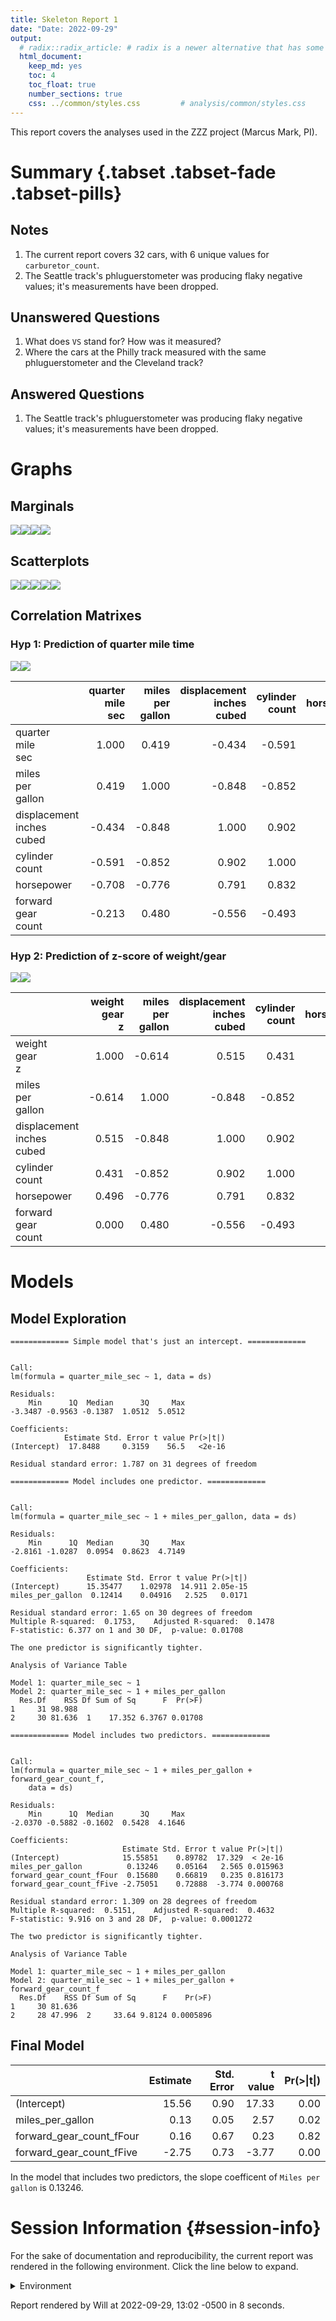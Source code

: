 ```yaml
---
title: Skeleton Report 1
date: "Date: 2022-09-29"
output:
  # radix::radix_article: # radix is a newer alternative that has some advantages over `html_document`.
  html_document:
    keep_md: yes
    toc: 4
    toc_float: true
    number_sections: true
    css: ../common/styles.css         # analysis/common/styles.css
---
```


This report covers the analyses used in the ZZZ project (Marcus Mark, PI).

<!--  Set the working directory to the repository's base directory; this assumes the report is nested inside of two directories.-->


<!-- Set the report-wide options, and point to the external code file. -->


<!-- Load 'sourced' R files.  Suppress the output when loading sources. -->


<!-- Load packages, or at least verify they're available on the local machine.  Suppress the output when loading packages. -->


<!-- Load any global functions and variables declared in the R file.  Suppress the output. -->


<!-- Declare any global functions specific to a Rmd output.  Suppress the output. -->


<!-- Load the datasets.   -->


<!-- Tweak the datasets.   -->


Summary {.tabset .tabset-fade .tabset-pills}
===========================================================================

Notes
---------------------------------------------------------------------------

1. The current report covers 32 cars, with 6 unique values for `carburetor_count`.
1. The Seattle track's phluguerstometer was producing flaky negative values; it's measurements have been dropped.


Unanswered Questions
---------------------------------------------------------------------------

1. What does `VS` stand for?  How was it measured?
1. Where the cars at the Philly track measured with the same phluguerstometer and the Cleveland track?


Answered Questions
---------------------------------------------------------------------------

1. The Seattle track's phluguerstometer was producing flaky negative values; it's measurements have been dropped.


Graphs
===========================================================================


Marginals
---------------------------------------------------------------------------

![](figure-png/marginals-1.png)<!-- -->![](figure-png/marginals-2.png)<!-- -->![](figure-png/marginals-3.png)<!-- -->![](figure-png/marginals-4.png)<!-- -->


Scatterplots
---------------------------------------------------------------------------

![](figure-png/scatterplots-1.png)<!-- -->![](figure-png/scatterplots-2.png)<!-- -->![](figure-png/scatterplots-3.png)<!-- -->![](figure-png/scatterplots-4.png)<!-- -->![](figure-png/scatterplots-5.png)<!-- -->


Correlation Matrixes
---------------------------------------------------------------------------

### Hyp 1: Prediction of quarter mile time

![](figure-png/correlation-matrixes-1.png)<!-- -->![](figure-png/correlation-matrixes-2.png)<!-- -->

|                                | quarter<br>mile<br>sec| miles<br>per<br>gallon| displacement<br>inches<br>cubed| cylinder<br>count| horsepower| forward<br>gear<br>count|
|:-------------------------------|----------------------:|----------------------:|-------------------------------:|-----------------:|----------:|------------------------:|
|quarter<br>mile<br>sec          |                  1.000|                  0.419|                          -0.434|            -0.591|     -0.708|                   -0.213|
|miles<br>per<br>gallon          |                  0.419|                  1.000|                          -0.848|            -0.852|     -0.776|                    0.480|
|displacement<br>inches<br>cubed |                 -0.434|                 -0.848|                           1.000|             0.902|      0.791|                   -0.556|
|cylinder<br>count               |                 -0.591|                 -0.852|                           0.902|             1.000|      0.832|                   -0.493|
|horsepower                      |                 -0.708|                 -0.776|                           0.791|             0.832|      1.000|                   -0.126|
|forward<br>gear<br>count        |                 -0.213|                  0.480|                          -0.556|            -0.493|     -0.126|                    1.000|

### Hyp 2: Prediction of z-score of weight/gear

![](figure-png/correlation-matrixes-3.png)<!-- -->![](figure-png/correlation-matrixes-4.png)<!-- -->

|                                | weight<br>gear<br>z| miles<br>per<br>gallon| displacement<br>inches<br>cubed| cylinder<br>count| horsepower| forward<br>gear<br>count|
|:-------------------------------|-------------------:|----------------------:|-------------------------------:|-----------------:|----------:|------------------------:|
|weight<br>gear<br>z             |               1.000|                 -0.614|                           0.515|             0.431|      0.496|                    0.000|
|miles<br>per<br>gallon          |              -0.614|                  1.000|                          -0.848|            -0.852|     -0.776|                    0.480|
|displacement<br>inches<br>cubed |               0.515|                 -0.848|                           1.000|             0.902|      0.791|                   -0.556|
|cylinder<br>count               |               0.431|                 -0.852|                           0.902|             1.000|      0.832|                   -0.493|
|horsepower                      |               0.496|                 -0.776|                           0.791|             0.832|      1.000|                   -0.126|
|forward<br>gear<br>count        |               0.000|                  0.480|                          -0.556|            -0.493|     -0.126|                    1.000|


Models
===========================================================================

Model Exploration
---------------------------------------------------------------------------

```
============= Simple model that's just an intercept. =============
```

```

Call:
lm(formula = quarter_mile_sec ~ 1, data = ds)

Residuals:
    Min      1Q  Median      3Q     Max 
-3.3487 -0.9563 -0.1387  1.0512  5.0512 

Coefficients:
            Estimate Std. Error t value Pr(>|t|)
(Intercept)  17.8488     0.3159    56.5   <2e-16

Residual standard error: 1.787 on 31 degrees of freedom
```

```
============= Model includes one predictor. =============
```

```

Call:
lm(formula = quarter_mile_sec ~ 1 + miles_per_gallon, data = ds)

Residuals:
    Min      1Q  Median      3Q     Max 
-2.8161 -1.0287  0.0954  0.8623  4.7149 

Coefficients:
                 Estimate Std. Error t value Pr(>|t|)
(Intercept)      15.35477    1.02978  14.911 2.05e-15
miles_per_gallon  0.12414    0.04916   2.525   0.0171

Residual standard error: 1.65 on 30 degrees of freedom
Multiple R-squared:  0.1753,	Adjusted R-squared:  0.1478 
F-statistic: 6.377 on 1 and 30 DF,  p-value: 0.01708
```

```
The one predictor is significantly tighter.
```

```
Analysis of Variance Table

Model 1: quarter_mile_sec ~ 1
Model 2: quarter_mile_sec ~ 1 + miles_per_gallon
  Res.Df    RSS Df Sum of Sq      F  Pr(>F)
1     31 98.988                            
2     30 81.636  1    17.352 6.3767 0.01708
```

```
============= Model includes two predictors. =============
```

```

Call:
lm(formula = quarter_mile_sec ~ 1 + miles_per_gallon + forward_gear_count_f, 
    data = ds)

Residuals:
    Min      1Q  Median      3Q     Max 
-2.0370 -0.5882 -0.1602  0.5428  4.1646 

Coefficients:
                         Estimate Std. Error t value Pr(>|t|)
(Intercept)              15.55851    0.89782  17.329  < 2e-16
miles_per_gallon          0.13246    0.05164   2.565 0.015963
forward_gear_count_fFour  0.15680    0.66819   0.235 0.816173
forward_gear_count_fFive -2.75051    0.72888  -3.774 0.000768

Residual standard error: 1.309 on 28 degrees of freedom
Multiple R-squared:  0.5151,	Adjusted R-squared:  0.4632 
F-statistic: 9.916 on 3 and 28 DF,  p-value: 0.0001272
```

```
The two predictor is significantly tighter.
```

```
Analysis of Variance Table

Model 1: quarter_mile_sec ~ 1 + miles_per_gallon
Model 2: quarter_mile_sec ~ 1 + miles_per_gallon + forward_gear_count_f
  Res.Df    RSS Df Sum of Sq      F    Pr(>F)
1     30 81.636                              
2     28 47.996  2     33.64 9.8124 0.0005896
```


Final Model
---------------------------------------------------------------------------


|                         | Estimate| Std. Error| t value| Pr(>&#124;t&#124;)|
|:------------------------|--------:|----------:|-------:|------------------:|
|(Intercept)              |    15.56|       0.90|   17.33|               0.00|
|miles_per_gallon         |     0.13|       0.05|    2.57|               0.02|
|forward_gear_count_fFour |     0.16|       0.67|    0.23|               0.82|
|forward_gear_count_fFive |    -2.75|       0.73|   -3.77|               0.00|

In the model that includes two predictors, the slope coefficent of `Miles per gallon` is 0.13246.


Session Information {#session-info}
===========================================================================

For the sake of documentation and reproducibility, the current report was rendered in the following environment.  Click the line below to expand.

<details>
  <summary>Environment <span class="glyphicon glyphicon-plus-sign"></span></summary>

```
- Session info ---------------------------------------------------------------
 setting  value
 version  R version 4.2.1 Patched (2022-07-09 r82577 ucrt)
 os       Windows >= 8 x64 (build 9200)
 system   x86_64, mingw32
 ui       RTerm
 language (EN)
 collate  English_United States.1252
 ctype    English_United States.1252
 tz       America/Chicago
 date     2022-09-29
 pandoc   2.18 @ C:/Program Files/RStudio/bin/quarto/bin/tools/ (via rmarkdown)

- Packages -------------------------------------------------------------------
 package     * version date (UTC) lib source
 assertthat    0.2.1   2019-03-21 [1] CRAN (R 4.2.0)
 backports     1.4.1   2021-12-13 [1] CRAN (R 4.2.0)
 bslib         0.4.0   2022-07-16 [1] CRAN (R 4.2.1)
 cachem        1.0.6   2021-08-19 [1] CRAN (R 4.2.0)
 callr         3.7.2   2022-08-22 [1] CRAN (R 4.2.1)
 checkmate     2.1.0   2022-04-21 [1] CRAN (R 4.2.1)
 cli           3.4.1   2022-09-23 [1] CRAN (R 4.2.1)
 colorspace    2.0-3   2022-02-21 [1] CRAN (R 4.2.0)
 corrplot      0.92    2021-11-18 [1] CRAN (R 4.2.0)
 crayon        1.5.1   2022-03-26 [1] CRAN (R 4.2.1)
 DBI           1.1.3   2022-06-18 [1] CRAN (R 4.2.0)
 devtools      2.4.4   2022-07-20 [1] CRAN (R 4.2.1)
 digest        0.6.29  2021-12-01 [1] CRAN (R 4.1.2)
 dplyr         1.0.10  2022-09-01 [1] CRAN (R 4.2.1)
 ellipsis      0.3.2   2021-04-29 [1] CRAN (R 4.2.1)
 evaluate      0.16    2022-08-09 [1] CRAN (R 4.2.1)
 fansi         1.0.3   2022-03-24 [1] CRAN (R 4.2.1)
 farver        2.1.1   2022-07-06 [1] CRAN (R 4.2.1)
 fastmap       1.1.0   2021-01-25 [1] CRAN (R 4.1.0)
 fs            1.5.2   2021-12-08 [1] CRAN (R 4.1.2)
 generics      0.1.3   2022-07-05 [1] CRAN (R 4.2.1)
 ggplot2     * 3.3.6   2022-05-03 [1] CRAN (R 4.2.0)
 glue          1.6.2   2022-02-24 [1] CRAN (R 4.2.1)
 gtable        0.3.1   2022-09-01 [1] CRAN (R 4.2.1)
 highr         0.9     2021-04-16 [1] CRAN (R 4.2.0)
 hms           1.1.2   2022-08-19 [1] CRAN (R 4.2.1)
 htmltools     0.5.3   2022-07-18 [1] CRAN (R 4.2.1)
 htmlwidgets   1.5.4   2021-09-08 [1] CRAN (R 4.2.0)
 httpuv        1.6.6   2022-09-08 [1] CRAN (R 4.2.1)
 jquerylib     0.1.4   2021-04-26 [1] CRAN (R 4.2.0)
 jsonlite      1.8.0   2022-02-22 [1] CRAN (R 4.1.2)
 knitr       * 1.40    2022-08-24 [1] CRAN (R 4.2.1)
 labeling      0.4.2   2020-10-20 [1] CRAN (R 4.2.0)
 later         1.3.0   2021-08-18 [1] CRAN (R 4.2.0)
 lattice       0.20-45 2021-09-22 [3] CRAN (R 4.2.1)
 lifecycle     1.0.2   2022-09-09 [1] CRAN (R 4.2.1)
 magrittr      2.0.3   2022-03-30 [1] CRAN (R 4.2.1)
 Matrix        1.5-1   2022-09-13 [1] CRAN (R 4.2.1)
 memoise       2.0.1   2021-11-26 [1] CRAN (R 4.2.0)
 mgcv          1.8-40  2022-03-29 [1] CRAN (R 4.2.0)
 mime          0.12    2021-09-28 [1] CRAN (R 4.2.0)
 miniUI        0.1.1.1 2018-05-18 [1] CRAN (R 4.2.0)
 munsell       0.5.0   2018-06-12 [1] CRAN (R 4.2.0)
 nlme          3.1-158 2022-06-15 [3] CRAN (R 4.2.1)
 pillar        1.8.1   2022-08-19 [1] CRAN (R 4.2.1)
 pkgbuild      1.3.1   2021-12-20 [1] CRAN (R 4.2.0)
 pkgconfig     2.0.3   2019-09-22 [1] CRAN (R 4.2.1)
 pkgload       1.3.0   2022-06-27 [1] CRAN (R 4.2.1)
 prettyunits   1.1.1   2020-01-24 [1] CRAN (R 4.2.1)
 processx      3.7.0   2022-07-07 [1] CRAN (R 4.2.1)
 profvis       0.3.7   2020-11-02 [1] CRAN (R 4.2.0)
 promises      1.2.0.1 2021-02-11 [1] CRAN (R 4.2.0)
 ps            1.7.1   2022-06-18 [1] CRAN (R 4.2.0)
 purrr         0.3.4   2020-04-17 [1] CRAN (R 4.2.1)
 R6            2.5.1   2021-08-19 [1] CRAN (R 4.2.1)
 Rcpp          1.0.9   2022-07-08 [1] CRAN (R 4.2.1)
 readr         2.1.2   2022-01-30 [1] CRAN (R 4.2.1)
 remotes       2.4.2   2021-11-30 [1] CRAN (R 4.2.0)
 rlang         1.0.6   2022-09-24 [1] CRAN (R 4.2.1)
 rmarkdown     2.16    2022-08-24 [1] CRAN (R 4.2.1)
 rstudioapi    0.14    2022-08-22 [1] CRAN (R 4.2.1)
 sass          0.4.2   2022-07-16 [1] CRAN (R 4.2.1)
 scales        1.2.1   2022-08-20 [1] CRAN (R 4.2.1)
 sessioninfo   1.2.2   2021-12-06 [1] CRAN (R 4.2.0)
 shiny         1.7.2   2022-07-19 [1] CRAN (R 4.2.1)
 stringi       1.7.8   2022-07-11 [1] CRAN (R 4.2.1)
 stringr       1.4.1   2022-08-20 [1] CRAN (R 4.2.1)
 tibble        3.1.8   2022-07-22 [1] CRAN (R 4.2.1)
 tidyr         1.2.1   2022-09-08 [1] CRAN (R 4.2.1)
 tidyselect    1.1.2   2022-02-21 [1] CRAN (R 4.2.1)
 tzdb          0.3.0   2022-03-28 [1] CRAN (R 4.2.1)
 urlchecker    1.0.1   2021-11-30 [1] CRAN (R 4.2.0)
 usethis       2.1.6   2022-05-25 [1] CRAN (R 4.2.0)
 utf8          1.2.2   2021-07-24 [1] CRAN (R 4.2.1)
 vctrs         0.4.1   2022-04-13 [1] CRAN (R 4.2.1)
 viridisLite   0.4.1   2022-08-22 [1] CRAN (R 4.2.1)
 withr         2.5.0   2022-03-03 [1] CRAN (R 4.2.1)
 xfun          0.33    2022-09-12 [1] CRAN (R 4.2.1)
 xtable        1.8-4   2019-04-21 [1] CRAN (R 4.2.0)
 yaml          2.3.5   2022-02-21 [1] CRAN (R 4.2.1)

 [1] D:/Projects/RLibraries
 [2] C:/Users/Will/AppData/Local/R/win-library/4.2
 [3] C:/Program Files/R/R-4.2.1patched/library

------------------------------------------------------------------------------
```
</details>



Report rendered by Will at 2022-09-29, 13:02 -0500 in 8 seconds.
